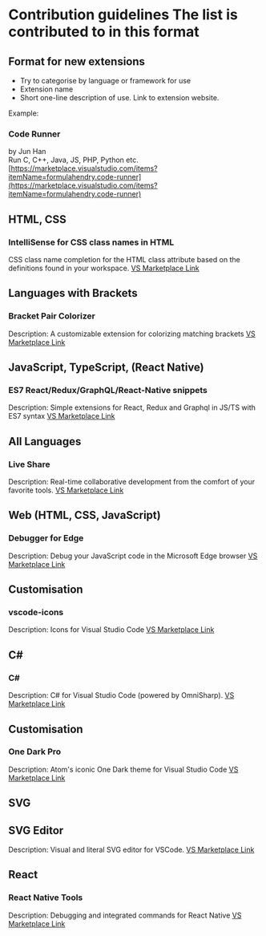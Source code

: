# Contribution guidelines The list is contributed to in this format

## Format for new extensions

* Try to categorise by language or framework for use
* Extension name
* Short one-line description of use. Link to extension website.

Example:

### Code Runner
by Jun Han <br>
Run C, C++, Java, JS, PHP, Python etc. <br>
[https://marketplace.visualstudio.com/items?itemName=formulahendry.code-runner](https://marketplace.visualstudio.com/items?itemName=formulahendry.code-runner)

## HTML, CSS 
### IntelliSense for CSS class names in HTML
CSS class name completion for the HTML class attribute based on the definitions found in your workspace.
[VS Marketplace Link](https://marketplace.visualstudio.com/items?itemName=Zignd.html-css-class-completion)

## Languages with Brackets
### Bracket Pair Colorizer
Description: A customizable extension for colorizing matching brackets
[VS Marketplace Link](https://marketplace.visualstudio.com/items?itemName=CoenraadS.bracket-pair-colorizer)

## JavaScript, TypeScript, (React Native)
### ES7 React/Redux/GraphQL/React-Native snippets
Description: Simple extensions for React, Redux and Graphql in JS/TS with ES7 syntax
[VS Marketplace Link](https://marketplace.visualstudio.com/items?itemName=dsznajder.es7-react-js-snippets)

## All Languages
### Live Share
Description: Real-time collaborative development from the comfort of your favorite tools.
[VS Marketplace Link](https://marketplace.visualstudio.com/items?itemName=MS-vsliveshare.vsliveshare)

## Web (HTML, CSS, JavaScript)
### Debugger for Edge
Description: Debug your JavaScript code in the Microsoft Edge browser
[VS Marketplace Link](https://marketplace.visualstudio.com/items?itemName=msjsdiag.debugger-for-edge)


## Customisation
### vscode-icons
Description: Icons for Visual Studio Code
[VS Marketplace Link](https://marketplace.visualstudio.com/items?itemName=vscode-icons-team.vscode-icons)

## C#
### C#
Description: C# for Visual Studio Code (powered by OmniSharp).
[VS Marketplace Link](https://marketplace.visualstudio.com/items?itemName=ms-vscode.csharp)

## Customisation 
### One Dark Pro
Description: Atom's iconic One Dark theme for Visual Studio Code
[VS Marketplace Link](https://marketplace.visualstudio.com/items?itemName=zhuangtongfa.Material-theme)

## SVG
## SVG Editor
Description: Visual and literal SVG editor for VSCode.
[VS Marketplace Link](https://marketplace.visualstudio.com/items?itemName=henoc.svgeditor)

## React 
### React Native Tools
Description: Debugging and integrated commands for React Native
[VS Marketplace Link](https://marketplace.visualstudio.com/items?itemName=msjsdiag.vscode-react-native)
